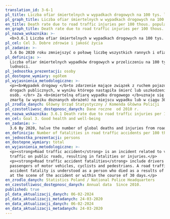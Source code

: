 ```yaml
---
translation_id: 3-6-1
pl_title: Liczba ofiar śmiertelnych w wypadkach drogowych na 100 tys. ludności
pl_graph_title: Liczba ofiar śmiertelnych w wypadkach drogowych na 100 tys. ludności
en_title: Death rate due to road traffic injuries per 100 thous. population
en_graph_title: Death rate due to road traffic injuries per 100 thous. population
pl_nazwa_wskaznika: >-
  <b>3.6.1 Liczba ofiar śmiertelnych w wypadkach drogowych na 100 tys. ludności</b>
pl_cel: Cel 3. Dobre zdrowie i jakość życia
pl_zadanie: >-
  3.6 Do 2020 roku zmniejszyć o połowę liczbę wszystkich rannych i ofiar śmiertelnych w wypadkach drogowych na świecie.
pl_definicja: >-
  Liczba ofiar śmiertelnych wypadków drogowych w przeliczeniu na 100 tys.
  ludności.
pl_jednostka_prezentacji: osoby
pl_dostepne_wymiary: ogółem
pl_wyjasnienia_metodologiczne: >-
  <p><b>Wypadek drogowy </b>to zdarzenie mające związek z ruchem pojazdów na
  drogach publicznych, w wyniku którego nastąpiła śmierć lub uszkodzenie ciała
  osób. </br> Za <b>śmiertelną ofiarę wypadku drogowego </b>uznaje się osobę
  zmarłą (w wyniku doznanych obrażeń) na miejscu wypadku lub w ciągu 30 dni.</p>
pl_zrodlo_danych: Główny Urząd Statystyczny / Komenda Główna Policji
pl_czestotliwosc_dostępnosc_danych: Dane roczne  od 2010 r.
en_nazwa_wskaznika: 3.6.1 Death rate due to road traffic injuries per 100 thous. population
en_cel: Goal 3. Good health and well-being
en_zadanie: >-
  3.6 By 2020, halve the number of global deaths and injuries from road traffic accidents
en_definicja: Number of fatalities in road traffic accidents per 100 thous. population.
en_jednostka_prezentacji: persons
en_dostepne_wymiary: total
en_wyjasnienia_metodologiczne: >-
  <p><strong>Road traffic accident</strong> is an incident related to vehicle
  traffic on public roads, resulting in fatalities or injuries.</p>
  <p><strong>Road traffic accident fatalities</strong> include drivers and
  passengers of motor vehicles, cyclists and pedestrians. A road traffic
  accident fatality is understood as a person who died as a results of injuries
  at the scene of the accident or within the course of 30 days.</p>
en_zrodlo_danych: Statistics Poland / National Police Headquarters
en_czestotliwosc_dostępnosc_danych: Annual data  Since 2010.
published: true
pl_data_aktualizacji_danych: 06-02-2024
pl_data_aktualizacji_metadanych: 24-03-2020
en_data_aktualizacji_danych: 06-02-2024
en_data_aktualizacji_metadanych: 24-03-2020
---
```

